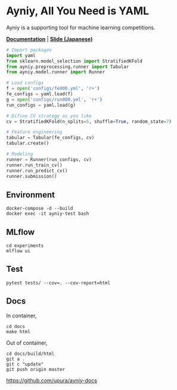 # Ayniy, All You Need is YAML

Ayniy is a supporting tool for machine learning competitions.

[**Documentation**](https://upura.github.io/ayniy-docs/) | [**Slide (Japanese)**](https://speakerdeck.com/upura/ayniy-with-mlflow)

```python
# Import packages
import yaml
from sklearn.model_selection import StratifiedKFold
from ayniy.preprocessing.runner import Tabular
from ayniy.model.runner import Runner

# Load configs
f = open('configs/fe000.yml', 'r+')
fe_configs = yaml.load(f)
g = open('configs/run000.yml', 'r+')
run_configs = yaml.load(g)

# Difine CV strategy as you like
cv = StratifiedKFold(n_splits=5, shuffle=True, random_state=7)

# Feature engineering
tabular = Tabular(fe_configs, cv)
tabular.create()

# Modeling
runner = Runner(run_configs, cv)
runner.run_train_cv()
runner.run_predict_cv()
runner.submission()
```

## Environment

```
docker-compose -d --build
docker exec -it ayniy-test bash
```

## MLflow

```
cd experiments
mlflow ui
```

## Test

``` 
pytest tests/ --cov=. --cov-report=html
```

## Docs
In container,
```
cd docs
make html
```

Out of container,
```
cd docs/build/html
git a .
git c "update"
git push origin master
```
https://github.com/upura/ayniy-docs

